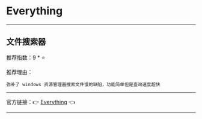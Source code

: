 # Everything

---

## 文件搜索器

推荐指数：9 * ⭐

推荐理由：

    弥补了 windows 资源管理器搜索文件慢的缺陷，功能简单但是查询速度超快

---



官方链接：👉 [Everything](
https://www.voidtools.com/zh-cn/
) 👈



---

























